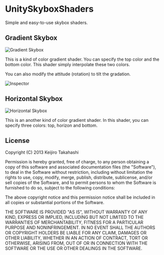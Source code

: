 UnitySkyboxShaders
==================

Simple and easy-to-use skybox shaders.

Gradient Skybox
---------------

![Gradient Skybox](https://github.com/keijiro/unity-skybox-shaders/raw/gh-pages/gradient.png)

This is a kind of color gradient shader. You can specify the top color and the bottom color.
This shader simply interpolate these two colors.

You can also modify the attitude (rotation) to tilt the gradation.

![Inspector](https://github.com/keijiro/unity-skybox-shaders/raw/gh-pages/inspector.png)

Horizontal Skybox
-----------------

![Horizontal Skybox](https://github.com/keijiro/unity-skybox-shaders/raw/gh-pages/horizontal.png)

This is an another kind of color gradient shader. In this shader, you can specify three colors:
top, horizon and bottom.

License
-------

Copyright (C) 2013 Keijiro Takahashi

Permission is hereby granted, free of charge, to any person obtaining a copy of
this software and associated documentation files (the "Software"), to deal in
the Software without restriction, including without limitation the rights to
use, copy, modify, merge, publish, distribute, sublicense, and/or sell copies of
the Software, and to permit persons to whom the Software is furnished to do so,
subject to the following conditions:

The above copyright notice and this permission notice shall be included in all
copies or substantial portions of the Software.

THE SOFTWARE IS PROVIDED "AS IS", WITHOUT WARRANTY OF ANY KIND, EXPRESS OR
IMPLIED, INCLUDING BUT NOT LIMITED TO THE WARRANTIES OF MERCHANTABILITY, FITNESS
FOR A PARTICULAR PURPOSE AND NONINFRINGEMENT. IN NO EVENT SHALL THE AUTHORS OR
COPYRIGHT HOLDERS BE LIABLE FOR ANY CLAIM, DAMAGES OR OTHER LIABILITY, WHETHER
IN AN ACTION OF CONTRACT, TORT OR OTHERWISE, ARISING FROM, OUT OF OR IN
CONNECTION WITH THE SOFTWARE OR THE USE OR OTHER DEALINGS IN THE SOFTWARE.
